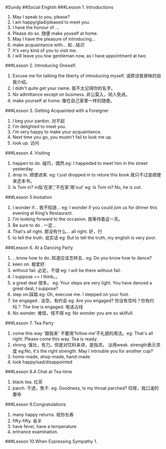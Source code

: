 #Sundy
##Social English
###Lesson 1. Introductions
1. May I speak to you, please?
2. I am happy/glad/pleased to meet you.
3. I have the honour of ...
4. Please do so. 随便 make youself at home.
5. May I have the pleasure of introducing...
6. make acquaintance with... 和...结识
7. It's very kind of you to visit me.
8. I will leave you tow gentleman now, as I have appointment at two.

###Lesson 2. Introducing Oneself.
1. Excuse me for talking the liberty of introducing myself. 请原谅我冒昧的自我介绍。
2. I didn't quite get your name. 我不太记得你的名字。
3. No admittance except on business. 非公莫入，闲人免进。
4. make yourself at home. 像在自己家里一样的随便。

###Lesson 3. Getting Acquainted with a Foreigner
1. I beg your pardon. 对不起
2. I'm delighted to meet you.
3. I'm very happy to make your acquaintance.
4. Next time you go, you mustn't fail to look me up.
5. look up. 访问

###Lesson 4. Visiting
1. happen to do. 碰巧，偶然.eg: I happeded to meet him in the street yesterday.
2. drop in. 顺便进来. eg: I just dropped in to reture this book.我只不过是顺便来还本书。
3. Is Tom in? in指'在家','不在家'用'out' eg: Is Tom in? No, he is out.

###Lesson 5.Invitation
1. I wonder if... 我不知道... eg: I wonder if you could join us for dinner this evening at King's Restaurant.
2. I'm looking forward to the occasion. 我等待着这一天。
3. Be sure to do . 一定...
4. That's all right. 那没有什么... all right. 好，行
5. to tell the truth. 说实话  eg: But to tell the truth, my english is very poor.

###Lesson 6. At a Dancing Party
1. ...know how to do..知道应该怎样去.. eg: Do you know how to dance?
2. keen on. 极爱好.
3. without fail. 必定，不错 eg: I will be there without fail.
4. I suppose == I think。。
5. a great deal 很多。 eg: Your steps are very light. You have danced a great deal, I suppose?
6. step on.踩踏 eg: Oh, execuse me. I stepped on your foot.
7. be engaged . 没空，有约会  eg: Are you engaged? 你没有空吗？你有约吗？ The line is engaged. 电话占线
8. No wonder. 难怪，怪不得  eg: No wonder you are so skilfull.

###Lesson 7. Tea Party
1. come this way '跟我来' 不要用'follow me'不礼貌的用法。eg: That's all right. Please come  this way. Tea is ready.
2. strong. 强壮，有力。但是对饮料来讲，是指浓。 淡用weak. strength表示浓度 eg:No, it's the right strength. May I introuble you for another cup?
3. home-made, shop-made, hand-made
4. look happy/sad/disappointed

###Lesson 8.A Chat at Tea-time
1. black tea. 红茶
2. parch. 干透，焦干. eg: Goodness, Is my throat parched? 哎呀，我口渴的要命

###Lesson 9.Congratulations
1. many happy returns. 祝你长寿
2. fifty-fifty. 各半
3. have fever, have a temperature
4. entrance examination.

###Lesson 10.When Expressing Sympathy
1. 